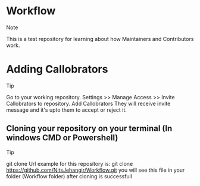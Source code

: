 # Workflow
<!-- [!TIP] [!IMPORTANT] [!WARNING] [!CAUTION]-->
> [!NOTE]
> This is a test repository for learning about how Maintainers and Contributors work.
# Adding Callobrators
> [!TIP]
> Go to your working repository.
> Settings >> Manage Access >> Invite Callobrators to repository.
> Add Callobrators
> They will receive invite message and it's upto them to accept or reject it.

## Cloning your repository on your terminal (In windows CMD or Powershell)
> [!TIP]
> git clone Url 
> example for this repository is: git clone https://github.com/NitsJehangir/Workflow.git
> you will see this file in your folder (Workflow folder) after cloning is successfull

